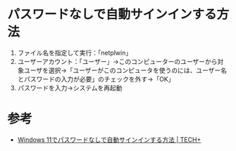 # パスワードなしで自動サインインする方法

1. ファイル名を指定して実行：「netplwin」
2. ユーザーアカウント：「ユーザー」→このコンピューターのユーザーから対象ユーザを選択→「ユーザーがこのコンピュータを使うのには、ユーザー名とパスワードの入力が必要」のチェックを外す→「OK」
3. パスワードを入力→システムを再起動

# 参考

- [Windows 11でパスワードなしで自動サインインする方法 | TECH+](https://news.mynavi.jp/article/20210928-1984112/)
